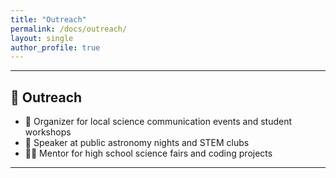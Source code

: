 ```yaml
---
title: "Outreach"
permalink: /docs/outreach/
layout: single
author_profile: true
---
```


---



## 🌱 <span id="outreach">Outreach</span>

- 🚀 Organizer for local science communication events and student workshops
- 📣 Speaker at public astronomy nights and STEM clubs
- 🧑‍🏫 Mentor for high school science fairs and coding projects

---
